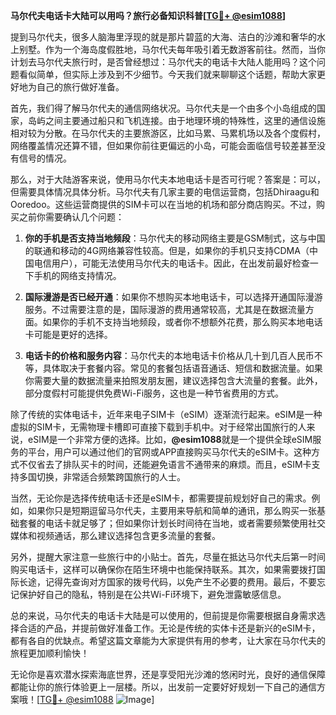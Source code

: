 **马尔代夫电话卡大陆可以用吗？旅行必备知识科普[[TG💪+ @esim1088](https://t.me/s/esim1088)]**

提到马尔代夫，很多人脑海里浮现的就是那片碧蓝的大海、洁白的沙滩和奢华的水上别墅。作为一个海岛度假胜地，马尔代夫每年吸引着无数游客前往。然而，当你计划去马尔代夫旅行时，是否曾经想过：马尔代夫的电话卡大陆人能用吗？这个问题看似简单，但实际上涉及到不少细节。今天我们就来聊聊这个话题，帮助大家更好地为自己的旅行做好准备。

首先，我们得了解马尔代夫的通信网络状况。马尔代夫是一个由多个小岛组成的国家，岛屿之间主要通过船只和飞机连接。由于地理环境的特殊性，这里的通信设施相对较为分散。在马尔代夫的主要旅游区，比如马累、马累机场以及各个度假村，网络覆盖情况还算不错，但如果你前往更偏远的小岛，可能会面临信号较差甚至没有信号的情况。

那么，对于大陆游客来说，使用马尔代夫本地电话卡是否可行呢？答案是：可以，但需要具体情况具体分析。马尔代夫有几家主要的电信运营商，包括Dhiraagu和Ooredoo。这些运营商提供的SIM卡可以在当地的机场和部分商店购买。不过，购买之前你需要确认几个问题：

1. **你的手机是否支持当地频段**：马尔代夫的移动网络主要是GSM制式，这与中国的联通和移动的4G网络兼容性较高。但是，如果你的手机只支持CDMA（中国电信用户），可能无法使用马尔代夫的电话卡。因此，在出发前最好检查一下手机的网络支持情况。
   
2. **国际漫游是否已经开通**：如果你不想购买本地电话卡，可以选择开通国际漫游服务。不过需要注意的是，国际漫游的费用通常较高，尤其是在数据流量方面。如果你的手机不支持当地频段，或者你不想额外花费，那么购买本地电话卡可能是更好的选择。

3. **电话卡的价格和服务内容**：马尔代夫的本地电话卡价格从几十到几百人民币不等，具体取决于套餐内容。常见的套餐包括语音通话、短信和数据流量。如果你需要大量的数据流量来拍照发朋友圈，建议选择包含大流量的套餐。此外，部分度假村可能提供免费Wi-Fi服务，这也是一种节省费用的方式。

除了传统的实体电话卡，近年来电子SIM卡（eSIM）逐渐流行起来。eSIM是一种虚拟的SIM卡，无需物理卡槽即可直接下载到手机中。对于经常出国旅行的人来说，eSIM是一个非常方便的选择。比如，**@esim1088**就是一个提供全球eSIM服务的平台，用户可以通过他们的官网或APP直接购买马尔代夫的eSIM卡。这种方式不仅省去了排队买卡的时间，还能避免语言不通带来的麻烦。而且，eSIM卡支持多国切换，非常适合频繁跨国旅行的人士。

当然，无论你是选择传统电话卡还是eSIM卡，都需要提前规划好自己的需求。例如，如果你只是短期逗留马尔代夫，主要用来导航和简单的通讯，那么购买一张基础套餐的电话卡就足够了；但如果你计划长时间待在当地，或者需要频繁使用社交媒体和视频通话，那么建议选择包含更多流量的套餐。

另外，提醒大家注意一些旅行中的小贴士。首先，尽量在抵达马尔代夫后第一时间购买电话卡，这样可以确保你在陌生环境中也能保持联系。其次，如果需要拨打国际长途，记得先查询对方国家的拨号代码，以免产生不必要的费用。最后，不要忘记保护好自己的隐私，特别是在公共Wi-Fi环境下，避免泄露敏感信息。

总的来说，马尔代夫的电话卡大陆是可以使用的，但前提是你需要根据自身需求选择合适的产品，并提前做好准备工作。无论是传统的实体卡还是新兴的eSIM卡，都有各自的优缺点。希望这篇文章能为大家提供有用的参考，让大家在马尔代夫的旅程更加顺利愉快！

无论你是喜欢潜水探索海底世界，还是享受阳光沙滩的悠闲时光，良好的通信保障都能让你的旅行体验更上一层楼。所以，出发前一定要好好规划一下自己的通信方案哦！[[TG💪+ @esim1088](https://t.me/s/esim1088) ![Image](https://i.postimg.cc/4NQfJmqS/Snipaste-2025-05-13-00-14-12.png)]